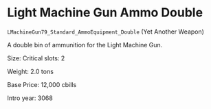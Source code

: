 # Light Machine Gun Ammo Double

`LMachineGun79_Standard_AmmoEquipment_Double` (Yet Another Weapon)

A double bin of ammunition for the Light Machine Gun.

Size: Critical slots: 2

Weight: 2.0 tons

Base Price: 12,000 cbills

Intro year: 3068

